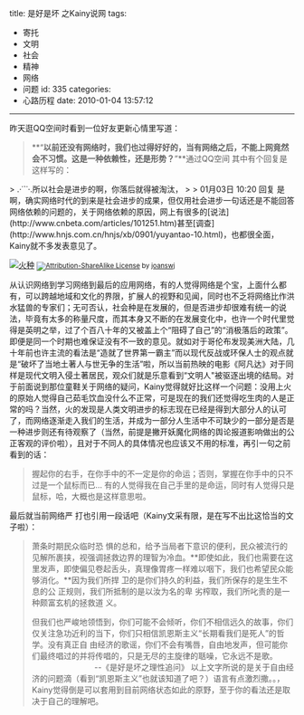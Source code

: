 title: 是好是坏 之Kainy说网
tags:
  - 寄托
  - 文明
  - 社会
  - 精神
  - 网络
  - 问题
id: 335
categories:
  - 心路历程
date: 2010-01-04 13:57:12
---

昨天逛QQ空间时看到一位好友更新心情里写道：
> **“**以前还没有网络时，我们也过得好好的，当有网络之后，不能上网竟然会不习惯。这是一种依赖性，还是形势？**”**通过QQ空间
其中有个回复是这样写的：
<div>
> .·˙`˙·.所以社会是进步的啊，你落后就得被淘汰，
> 
> 01月03日 10:20 回复
是啊，确实网络时代的到来是社会进步的成果，但仅用社会进步一句话还是不能回答网络依赖的问题的，关于网络依赖的原因，网上有很多的[说法](http://www.cnbeta.com/articles/101251.htm)甚至[调查](http://www.hnjs.com.cn/hnjs/xb/0901/yuyantao-10.html)，也都很全面，Kainy就不多发表意见了。<!--more-->

[![火种](http://farm4.static.flickr.com/3330/3454754767_5abe342603.jpg)](http://farm4.static.flickr.com/3330/3454754767_5abe342603.jpg "火种")
<small>[![Attribution-ShareAlike License](http://www.Kainy.CN/blog/wp-content/plugins/wordpress-flickr-manager/images/creative_commons_bw.gif)](http://creativecommons.org/licenses/by-sa/2.0/ "Attribution-ShareAlike License") by [joanswj](http://www.flickr.com/people/33578430@N05/)</small>

从认识网络到学习网络到最后的应用网络，有的人觉得网络是个宝，上面什么都有，可以跨越地域和文化的界限，扩展人的视野和见闻，同时也不乏将网络比作洪水猛兽的专家们；无可否认，社会种是在发展的，但是否进步却很难有统一的说法，毕竟有太多的称量尺度，而其本身又不断的在发展变化中，也许一个时代里觉得是英明之举，过了个百八十年的又被盖上个“阻碍了自己”的“消极落后的政策”。即便是同一个时期也难保证没有不一致的意见。就如对于哥伦布发现美洲大陆，几十年前也许主流的看法是“造就了世界第一霸主”而以现代反战或环保人士的观点就是“破坏了当地土著人与世无争的生活”啦，所以当前热映的电影《阿凡达》对于同样是现代文明入侵土著居民，观众们就是乐意看到“文明人"被驱逐出境的结局。对于前面说到那位童鞋关于网络的疑问，Kainy觉得就好比这样一个问题：没用上火的原始人觉得自己茹毛饮血没什么不正常，可是现在的我们还觉得吃生肉的人是正常的吗？当然，火的发现是人类文明进步的标志现在已经是得到大部分人的认可了，而网络逐渐走入我们的生活，并成为一部分人生活中不可缺少的一部分是否是一种进步则还有待观察了（当然，前提是撇开妖魔化网络的舆论报道影响做出的公正客观的评价啦），且对于不同人的具体情况也应该又不用的标准，再引一句之前看到的话：
> 握起你的右手，在你手中的不一定是你的命运；否则，掌握在你手中的只不过是一个鼠标而已…
有的人觉得我在自己手里的是命运，同时有人觉得只是鼠标，哈，大概也是这样意思啦。

最后就当前网络严 打也引用一段话吧（Kainy文采有限，是在写不出比这恰当的文子啦）：
> 萧条时期民众临时恐 惧的总和，给予当局者下意识的便利，民众被流行的见解所裹挟，视强调拯救边界的理智为冷血。**即使如此，我们也需要在这里发声，即使偏见卷起舌头，真理像胃疼一样难以咽下，我们也希望民众能够消化。**因为我们所捍 卫的是你们持久的利益，我们所保存的是生生不息的公 正规则，我们所抵制的是以汝为名的卑 劣榨取，我们所叱责的是一种颇富玄机的拯救道 义。
> 
> 但我们也严峻地领悟到，你们可能不会倾听，你们不相信远久的故事，你们仅关注急功近利的当下，你们只相信凯恩斯主义“长期看我们是死人”的哲学。没有真正自 由经济的歌谣，你们不会有嘴唇，自由地发声，但可能你们最终唱过的并将传唱的，只是无尽的主旋律的聒噪，它永远不是歌。                                   --《是好是坏之理性追问》
以上文字所说的是关于自由经济的问题滴（看到“凯恩斯主义”也就该知道了吧？）语言有点激烈撒。。，Kainy觉得倒是可以套用到目前网络状态如此的原野，至于你的看法还是取决于自己的理解吧。

</div>